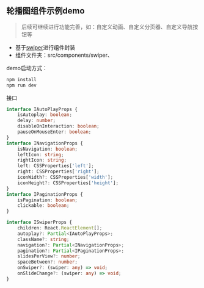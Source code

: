 ## 轮播图组件示例demo
> 后续可继续进行功能完善，如：自定义动画、自定义分页器、自定义导航按钮等
* 基于[swiper](https://github.com/nolimits4web/swiper)进行组件封装
* 组件文件夹：src/components/swiper、
  


demo启动方式：
```bash
npm install
npm run dev
```

接口
```ts
interface IAutoPlayProps {
    isAutoplay: boolean;
    delay: number;
    disableOnInteraction: boolean;
    pauseOnMouseEnter: boolean;
}
interface INavigationProps {
    isNavigation: boolean;
    leftIcon: string;
    rightIcon: string;
    left: CSSProperties['left'];
    right: CSSProperties['right'];
    iconWidth?: CSSProperties['width'];
    iconHeight?: CSSProperties['height'];
}
interface IPaginationProps {
    isPagination: boolean;
    clickable: boolean;
}

interface ISwiperProps {
    children: React.ReactElement[];
    autoplay?: Partial<IAutoPlayProps>;
    className?: string;
    navigation?: Partial<INavigationProps>;
    pagination?: Partial<IPaginationProps>;
    slidesPerView?: number;
    spaceBetween?: number;
    onSwiper?: (swiper: any) => void;
    onSlideChange?: (swiper: any) => void;
}
```
